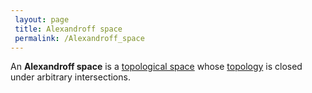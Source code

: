 ```yaml
---
 layout: page
 title: Alexandroff space
 permalink: /Alexandroff_space
---
```


An **Alexandroff space** is a [topological space](https://defsmath.github.io/DefsMath/topological_space) whose [topology](https://defsmath.github.io/DefsMath/topological_space) is closed under arbitrary intersections.